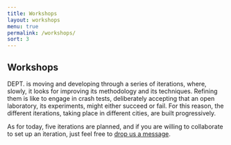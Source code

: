 ```yaml
---
title: Workshops
layout: workshops
menu: true
permalink: /workshops/
sort: 3
---
```

<h2>Workshops</h2>
<span class="dept">DEPT.</span> is moving and developing through a series of iterations, where, slowly, it looks for improving its methodology and its techniques. Refining them is like to engage in crash tests, deliberately accepting that an open laboratory, its experiments, might either succeed or fail. For this reason, the different iterations, taking place in different cities, are built progressively.

As for today, five iterations are planned, and if you are willing to collaborate to set up an iteration, just feel free to [drop us a message](mailto:donato.ricci@sciencespo.fr).
